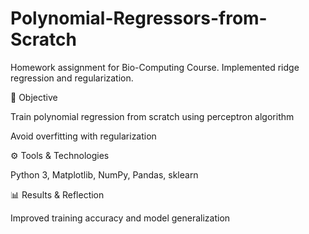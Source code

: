 # Polynomial-Regressors-from-Scratch
Homework assignment for Bio-Computing Course. Implemented ridge regression and regularization.

🎯 Objective

Train polynomial regression from scratch using perceptron algorithm

Avoid overfitting with regularization

⚙️ Tools & Technologies

Python 3, Matplotlib, NumPy, Pandas, sklearn

📊 Results & Reflection

Improved training accuracy and model generalization
